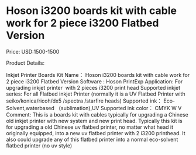 # Hoson i3200 boards kit with cable work for 2 piece i3200 Flatbed Version

Price: USD:1500-1500

Product Details:

Inkjet Printer Boards Kit Name：
Hoson i3200 boards kit with cable work for 2 piece i3200 Flatbed Version
Software :
Hoson PrintExp
Application:
For upgrading inkjet printer  with 2 pieces i3200 print head
Supported inkjet series:
For all Flatbed inkjet Printer (normally it is a UV Flatbed Printer with seiko/konica/ricoh/dx5 /spectra /starfire heads)
Supported ink：
Eco-Solvent,waterbased （sublimation),UV
Supported ink color：
CMYK W V
Comment:
This is a boards kit with cables typically for upgrading a Chinese old inkjet printer with new system and new print head. Typically this kit is for upgrading a old Chinese uv flatbed printer, no matter what head it originally equipped, into a new uv flatbed printer with 2 i3200 printhead. It also could upgrade any of this flatbed printer into a normal eco-solvent flatbed printer (no uv style)